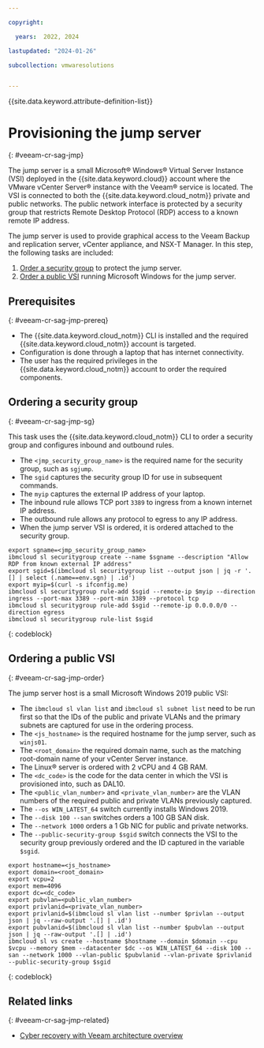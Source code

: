 ```yaml
---

copyright:

  years:  2022, 2024

lastupdated: "2024-01-26"

subcollection: vmwaresolutions


---
```


{{site.data.keyword.attribute-definition-list}}

# Provisioning the jump server
{: #veeam-cr-sag-jmp}

The jump server is a small Microsoft® Windows® Virtual Server Instance (VSI) deployed in the {{site.data.keyword.cloud}} account where the VMware vCenter Server® instance with the Veeam® service is located. The VSI is connected to both the {{site.data.keyword.cloud_notm}} private and public networks. The public network interface is protected by a security group that restricts Remote Desktop Protocol (RDP) access to a known remote IP address.

The jump server is used to provide graphical access to the Veeam Backup and replication server, vCenter appliance, and NSX-T Manager. In this step, the following tasks are included:

1. [Order a security group](#veeam-cr-sag-jmp-sg) to protect the jump server.
2. [Order a public VSI](#veeam-cr-sag-jmp-order) running Microsoft Windows for the jump server.

## Prerequisites
{: #veeam-cr-sag-jmp-prereq}

* The {{site.data.keyword.cloud_notm}} CLI is installed and the required {{site.data.keyword.cloud_notm}} account is targeted.
* Configuration is done through a laptop that has internet connectivity.
* The user has the required privileges in the {{site.data.keyword.cloud_notm}} account to order the required components.

## Ordering a security group
{: #veeam-cr-sag-jmp-sg}

This task uses the {{site.data.keyword.cloud_notm}} CLI to order a security group and configures inbound and outbound rules.

* The `<jmp_security_group_name>` is the required name for the security group, such as `sgjump`.
* The `sgid` captures the security group ID for use in subsequent commands.
* The `myip` captures the external IP address of your laptop.
* The inbound rule allows TCP port `3389` to ingress from a known internet IP address.
* The outbound rule allows any protocol to egress to any IP address.
* When the jump server VSI is ordered, it is ordered attached to the security group.

```text
export sgname=<jmp_security_group_name>
ibmcloud sl securitygroup create --name $sgname --description "Allow RDP from known external IP address" 
export sgid=$(ibmcloud sl securitygroup list --output json | jq -r '.[] | select (.name==env.sgn) | .id')
export myip=$(curl -s ifconfig.me)
ibmcloud sl securitygroup rule-add $sgid --remote-ip $myip --direction ingress --port-max 3389 --port-min 3389 --protocol tcp
ibmcloud sl securitygroup rule-add $sgid --remote-ip 0.0.0.0/0 --direction egress
ibmcloud sl securitygroup rule-list $sgid
```
{: codeblock}

## Ordering a public VSI
{: #veeam-cr-sag-jmp-order}

The jump server host is a small Microsoft Windows 2019 public VSI:

* The `ibmcloud sl vlan list` and `ibmcloud sl subnet list` need to be run first so that the IDs of the public and private VLANs and the primary subnets are captured for use in the ordering process.
* The `<js_hostname>` is the required hostname for the jump server, such as `winjs01`.
* The `<root_domain>` the required domain name, such as the matching root-domain name of your vCenter Server instance.
* The Linux® server is ordered with 2 vCPU and 4 GB RAM.
* The `<dc_code>` is the code for the data center in which the VSI is provisioned into, such as DAL10.
* The `<public_vlan_number>` and `<private_vlan_number>` are the VLAN numbers of the required public and private VLANs previously captured.
* The `--os WIN_LATEST_64` switch currently installs Windows 2019.
* The `--disk 100 --san` switches orders a 100 GB SAN disk.
* The `--network 1000` orders a 1 Gb NIC for public and private networks.
* The `--public-security-group $sgid` switch connects the VSI to the security group previously ordered and the ID captured in the variable `$sgid`.

```text
export hostname=<js_hostname>
export domain=<root_domain>
export vcpu=2
export mem=4096
export dc=<dc_code>
export pubvlan=<public_vlan_number>
export privlanid=<private_vlan_number>
export privlanid=$(ibmcloud sl vlan list --number $privlan --output json | jq --raw-output '.[] | .id')
export pubvlanid=$(ibmcloud sl vlan list --number $pubvlan --output json | jq --raw-output '.[] | .id')
ibmcloud sl vs create --hostname $hostname --domain $domain --cpu $vcpu --memory $mem --datacenter $dc --os WIN_LATEST_64 --disk 100 --san --network 1000 --vlan-public $pubvlanid --vlan-private $privlanid --public-security-group $sgid
```
{: codeblock}

## Related links
{: #veeam-cr-sag-jmp-related}

* [Cyber recovery with Veeam architecture overview](/docs/vmwaresolutions?topic=vmwaresolutions-veeam-cr-sa-overview)

